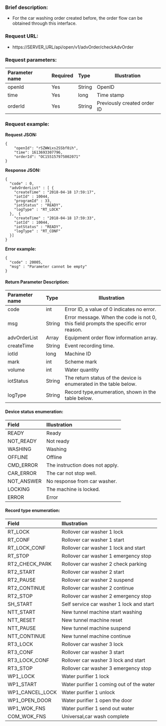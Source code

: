 ### Brief description:

- For the car washing order created before, the order flow can be obtained through this interface.


### Request URL:

- https://SERVER_URL/api/open/v1/advOrder/checkAdvOrder

### Request parameters:

|Parameter name|Required|Type|Illustration|
|:----    |:---|:----- |-----   |
|openId |Yes  |String |OpenID   |
|time|Yes  |long |Time stamp   |
|orderId |Yes  |String | Previously created order ID    |

### Request example:

**Request JSON:**

```
{
    "openId": "rSZWWixs2SSbf0ih",
    "time": 1613693307796,
    "orderId": "OC155157975002071"
}
```

**Response JSON:**

```
{
  "code" : 0,
  "advOrderList" : [ {
    "createTime" : "2018-04-18 17:59:17",
    "iotId" : 10044,
    "programId" : 33,
    "iotStatus" : "READY",
    "logType" : "RT_LOCK"
  },  {
    "createTime" : "2018-04-18 17:59:33",
    "iotId" : 10044,
    "iotStatus" : "READY",
    "logType" : "RT_CONF"
  }]
}
```

**Error example:**

```
{
  "code" : 20005,
  "msg" : "Parameter cannot be empty"
}
```

#### Return Parameter Description:

|Parameter name|Type|Illustration|
|:-----  |:-----|-----                           |
|code |int   |Error ID, a value of 0 indicates no error.  |
|msg |String   |Error message. When the code is not 0, this field prompts the specific error reason.|
|advOrderList |Array   |Equipment order flow information array.|
|createTime |String   |Event recording time.|
|iotId |long   |Machine ID|
|mark|int|Scheme mark|
|volume|int|Water quantity|
|iotStatus|String   |The return status of the device is enumerated in the table below.|
|logType|String   |Record type,enumeration, shown in the table below.|


#### Device status enumeration:

|Field|Illustration|
|:-----  |:-----      |
|READY    |Ready|
|NOT_READY    |Not ready|
|WASHING    |Washing|
|OFFLINE    |Offline|
|CMD_ERROR    |The instruction does not apply.|
|CAR_ERROR    |The car not stop well.|
|NOT_ANSWER    |No response from car washer.|
|LOCKING    |The machine is locked.|
|ERROR    |Error|

#### Record type enumeration:

|Field|Illustration|
|:-----  |:-----      |
|RT_LOCK|Rollover car washer 1 lock|
|RT_CONF|Rollover car washer 1 start|
|RT_LOCK_CONF|Rollover car washer 1 lock and start|
|RT_STOP|Rollover car washer 1 emergency stop|
|RT2_CHECK_PARK|Rollover car washer 2 check parking|
|RT2_START|Rollover car washer 2 start|
|RT2_PAUSE|Rollover car washer 2 suspend|
|RT2_CONTINUE|Rollover car washer 2 continue|
|RT2_STOP|Rollover car washer 2 emergency stop|
|SH_START|Self service car washer 1 lock and start|
|NTT_START|New tunnel machine start washing|
|NTT_RESET|New tunnel machine reset|
|NTT_PAUSE|New tunnel machine suspend|
|NTT_CONTINUE|New tunnel machine continue|
|RT3_LOCK|Rollover car washer 3 lock|
|RT3_CONF|Rollover car washer 3 start|
|RT3_LOCK_CONF|Rollover car washer 3 lock and start|
|RT3_STOP|Rollover car washer 3 emergency stop|
|WP1_LOCK|Water purifier 1 lock|
|WP1_START|Water purifier 1 coming out of the water|
|WP1_CANCEL_LOCK|Water purifier 1 unlock|
|WP1_OPEN_DOOR|Water purifier 1 open the door|
|WP1_WOK_FNS|Water purifier 1 send out water|
|COM_WOK_FNS|Universal,car wash complete|
